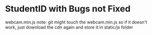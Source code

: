 # StudentID with Bugs not Fixed

webcam.min.js
note: git might touch the webcam.min.js so if it doesn't work, just download the cdn again and store it in static/js folder
